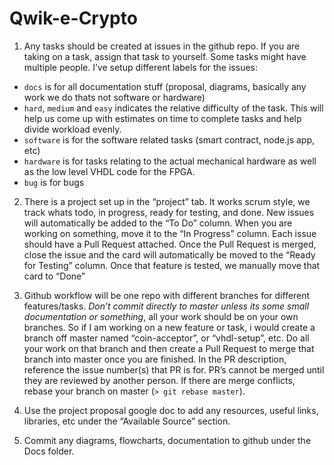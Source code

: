 # Qwik-e-Crypto

1. Any tasks should be created at issues in the github repo. If you are taking on a task, assign that task to yourself. Some tasks might have multiple people. I’ve setup different labels for the issues:
- `docs` is for all documentation stuff (proposal, diagrams, basically any work we do thats not software or hardware)
- `hard`, `medium` and `easy` indicates the relative difficulty of the task. This will help us come up with estimates on time to complete tasks and help divide workload evenly.
- `software` is for the software related tasks (smart contract, node.js app, etc)
- `hardware` is for tasks relating to the actual mechanical hardware as well as the low level VHDL code for the FPGA.
- `bug` is for bugs

2. There is a project set up in the “project” tab. It works scrum style, we track whats todo, in progress, ready for testing, and done. New issues will automatically be added to the “To Do” column. When you are working on something, move it to the “In Progress” column. Each issue should have a Pull Request attached. Once the Pull Request is merged, close the issue and the card will automatically be moved to the “Ready for Testing” column. Once that feature is tested, we manually move that card to “Done”

3. Github workflow will be one repo with different branches for different features/tasks. *Don’t commit directly to master unless its some small documentation or something*, all your work should be on your own branches. So if I am working on a new feature or task, i would create a branch off master named “coin-acceptor”, or “vhdl-setup”, etc. Do all your work on that branch and then create a Pull Request to merge that branch into master once you are finished. In the PR description, reference the issue number(s) that PR is for. PR’s cannot be merged until they are reviewed by another person. If there are merge conflicts, rebase your branch on master (`> git rebase master`). 

4. Use the project proposal google doc to add any resources, useful links, libraries, etc under the “Available Source” section.

5. Commit any diagrams, flowcharts, documentation to github under the Docs folder.

